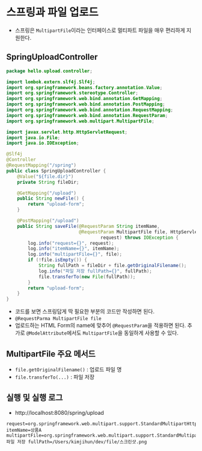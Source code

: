 # 스프링과 파일 업로드
- 스프링은 `MultipartFile`이라는 인터페이스로 멀티파트 파일을 매우 편리하게 지원한다.
## SpringUploadController
```java
package hello.upload.controller;

import lombok.extern.slf4j.Slf4j;
import org.springframework.beans.factory.annotation.Value;
import org.springframework.stereotype.Controller;
import org.springframework.web.bind.annotation.GetMapping;
import org.springframework.web.bind.annotation.PostMapping;
import org.springframework.web.bind.annotation.RequestMapping;
import org.springframework.web.bind.annotation.RequestParam;
import org.springframework.web.multipart.MultipartFile;

import javax.servlet.http.HttpServletRequest;
import java.io.File;
import java.io.IOException;

@Slf4j
@Controller
@RequestMapping("/spring")
public class SpringUploadController {
    @Value("${file.dir}")
    private String fileDir;

    @GetMapping("/upload")
    public String newFile() {
        return "upload-form";
    }

    @PostMapping("/upload")
    public String saveFile(@RequestParam String itemName,
                           @RequestParam MultipartFile file, HttpServletRequest
                                   request) throws IOException {
        log.info("request={}", request);
        log.info("itemName={}", itemName);
        log.info("multipartFile={}", file);
        if (!file.isEmpty()) {
            String fullPath = fileDir + file.getOriginalFilename();
            log.info("파일 저장 fullPath={}", fullPath);
            file.transferTo(new File(fullPath));
        }
        return "upload-form";
    }
}
```
- 코드를 보면 스프링답게 딱 필요한 부분의 코드만 작성하면 된다.
- `@RequestParma MultipartFile file`
- 업로드하는 HTML Form의 name에 맞추어 `@RequestParam`을 적용하면 된다.
추가로 `@ModelAttribute`에서도 `MultipartFile`을 동일하게 사용할 수 있다.

## MultipartFile 주요 메서드
- `file.getOriginalFilename()` : 업로드 파일 명
- `file.transferTo(...)` : 파일 저장

## 실행 및 실행 로그
- http://localhost:8080/spring/upload
```text
request=org.springframework.web.multipart.support.StandardMultipartHttpServletRequest@5c022dc6
itemName=상품A
multipartFile=org.springframework.web.multipart.support.StandardMultipartHttpServletRequest$StandardMultipartFile@274ba730
파일 저장 fullPath=/Users/kimjihun/dev/file/스크린샷.png
```
